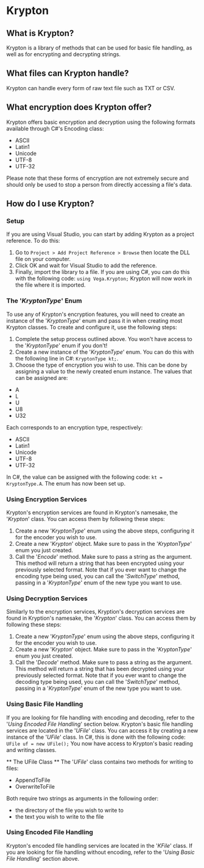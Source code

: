# Krypton

## What is Krypton?
Krypton is a library of methods that can be used for basic file handling, as well as for encrypting and decrypting strings.

## What files can Krypton handle?
Krypton can handle every form of raw text file such as TXT or CSV.

## What encryption does Krypton offer?
Krypton offers basic encryption and decryption using the following formats available through C#'s Encoding class:
- ASCII
- Latin1
- Unicode
- UTF-8
- UTF-32

Please note that these forms of encryption are not extremely secure and should only be used to stop a person from directly accessing a file's data.

## How do I use Krypton?
### Setup
If you are using Visual Studio, you can start by adding Krypton as a project reference. To do this:
1. Go to `Project > Add Project Reference > Browse` then locate the DLL file on your computer.
2. Click OK and wait for Visual Studio to add the reference.
3. Finally, import the library to a file. If you are using C#, you can do this with the following code: `using Vega.Krypton;`
Krypton will now work in the file where it is imported.

### The '*KryptonType*' Enum
To use any of Krypton's encryption features, you will need to create an instance of the '*KryptonType*' enum and pass it in when creating most Krypton classes. To create and configure it, use the following steps:
1. Complete the setup process outlined above. You won't have access to the '*KryptonType*' enum if you don't!
2. Create a new instance of the '*KryptonType*' enum. You can do this with the following line in C#: `KryptonType kt;`.
3. Choose the type of encryption you wish to use. This can be done by assigning a value to the newly created enum instance. The values that can be assigned are:
  - A
  - L
  - U
  - U8
  - U32
  
  Each corresponds to an encryption type, respectively:
  - ASCII
  - Latin1
  - Unicode
  - UTF-8
  - UTF-32
  
  In C#, the value can be assigned with the following code: `kt = KryptonType.A`.
The enum has now been set up.

### Using Encryption Services
Krypton's encryption services are found in Krypton's namesake, the '*Krypton*' class. You can access them by following these steps:
1. Create a new '*KryptonType*' enum using the above steps, configuring it for the encoder you wish to use.
2. Create a new '*Krypton*' object. Make sure to pass in the '*KryptonType*' enum you just created.
3. Call the '*Encode*' method. Make sure to pass a string as the argument. This method will return a string that has been encrypted using your previously selected format.
Note that if you ever want to change the encoding type being used, you can call the '*SwitchType*' method, passing in a '*KryptonType*' enum of the new type you want to use.

### Using Decryption Services
Similarly to the encryption services, Kryption's decryption services are found in Kryption's namesake, the '*Krypton*' class. You can access them by following these steps:
1. Create a new '*KryptonType*' enum using the above steps, configuring it for the encoder you wish to use.
2. Create a new '*Krypton*' object. Make sure to pass in the '*KryptonType*' enum you just created.
3. Call the '*Decode*' method. Make sure to pass a string as the argument. This method will return a string that has been decrypted using your previously selected format.
Note that if you ever want to change the decoding type being used, you can call the '*SwitchType*' method, passing in a '*KryptonType*' enum of the new type you want to use.

### Using Basic File Handling
If you are looking for file handling with encoding and decoding, refer to the '*Using Encoded File Handling*' section below.
Krypton's basic file handling services are located in the '*UFile*' class. You can access it by creating a new instance of the '*UFile*' class. In C#, this is done with the following code: `UFile uf = new UFile();`
You now have access to Krypton's basic reading and writing classes.

** The UFile Class **
The '*UFile*' class contains two methods for writing to files:
- AppendToFile
- OverwriteToFile

Both require two strings as arguments in the following order:
- the directory of the file you wish to write to
- the text you wish to write to the file




### Using Encoded File Handling
Krypton's encoded file handling services are located in the '*KFile*' class. If you are looking for file handling without encoding, refer to the '*Using Basic File Handling*' section above.
